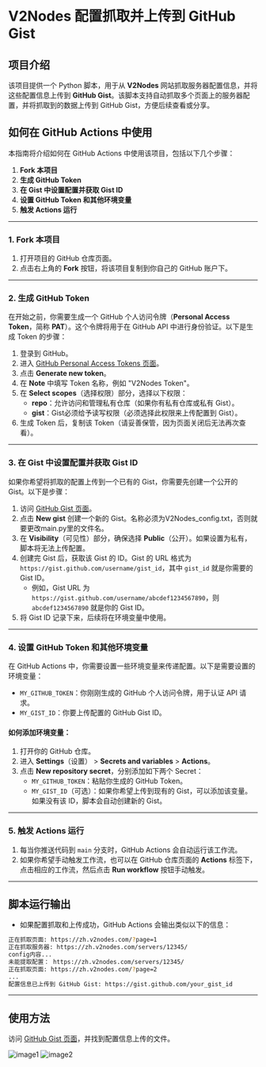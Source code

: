# V2Nodes 配置抓取并上传到 GitHub Gist

## 项目介绍

该项目提供一个 Python 脚本，用于从 **V2Nodes** 网站抓取服务器配置信息，并将这些配置信息上传到 **GitHub Gist**。该脚本支持自动抓取多个页面上的服务器配置，并将抓取到的数据上传到 GitHub Gist，方便后续查看或分享。

## 如何在 GitHub Actions 中使用

本指南将介绍如何在 GitHub Actions 中使用该项目，包括以下几个步骤：

1. **Fork 本项目**
2. **生成 GitHub Token**
3. **在 Gist 中设置配置并获取 Gist ID**
4. **设置 GitHub Token 和其他环境变量**
5. **触发 Actions 运行**

---

### 1. Fork 本项目

1. 打开项目的 GitHub 仓库页面。
2. 点击右上角的 **Fork** 按钮，将该项目复制到你自己的 GitHub 账户下。

---

### 2. 生成 GitHub Token

在开始之前，你需要生成一个 GitHub 个人访问令牌（**Personal Access Token**，简称 **PAT**）。这个令牌将用于在 GitHub API 中进行身份验证。以下是生成 Token 的步骤：

1. 登录到 GitHub。
2. 进入 [GitHub Personal Access Tokens 页面](https://github.com/settings/tokens)。
3. 点击 **Generate new token**。
4. 在 **Note** 中填写 Token 名称，例如 "V2Nodes Token"。
5. 在 **Select scopes**（选择权限）部分，选择以下权限：
   - **repo**：允许访问和管理私有仓库（如果你有私有仓库或私有 Gist）。
   - **gist**：Gist必须给予读写权限（必须选择此权限来上传配置到 Gist）。
6. 生成 Token 后，复制该 Token（请妥善保管，因为页面关闭后无法再次查看）。

---

### 3. 在 Gist 中设置配置并获取 Gist ID

如果你希望将抓取的配置上传到一个已有的 Gist，你需要先创建一个公开的 Gist。以下是步骤：

1. 访问 [GitHub Gist 页面](https://gist.github.com/)。
2. 点击 **New gist** 创建一个新的 Gist。名称必须为V2Nodes_config.txt，否则就要更改main.py里的文件名。
3. 在 **Visibility**（可见性）部分，确保选择 **Public**（公开）。如果设置为私有，脚本将无法上传配置。
4. 创建完 Gist 后，获取该 Gist 的 ID。Gist 的 URL 格式为 `https://gist.github.com/username/gist_id`，其中 `gist_id` 就是你需要的 Gist ID。
   - 例如，Gist URL 为 `https://gist.github.com/username/abcdef1234567890`，则 `abcdef1234567890` 就是你的 Gist ID。
5. 将 Gist ID 记录下来，后续将在环境变量中使用。

---

### 4. 设置 GitHub Token 和其他环境变量

在 GitHub Actions 中，你需要设置一些环境变量来传递配置。以下是需要设置的环境变量：

- `MY_GITHUB_TOKEN`：你刚刚生成的 GitHub 个人访问令牌，用于认证 API 请求。
- `MY_GIST_ID`：你要上传配置的 GitHub Gist ID。

#### 如何添加环境变量：

1. 打开你的 GitHub 仓库。
2. 进入 **Settings**（设置） > **Secrets and variables** > **Actions**。
3. 点击 **New repository secret**，分别添加如下两个 Secret：
   - `MY_GITHUB_TOKEN`：粘贴你生成的 GitHub Token。
   - `MY_GIST_ID`（可选）：如果你希望上传到现有的 Gist，可以添加该变量。如果没有该 ID，脚本会自动创建新的 Gist。

---

### 5. 触发 Actions 运行

1. 每当你推送代码到 `main` 分支时，GitHub Actions 会自动运行该工作流。
2. 如果你希望手动触发工作流，也可以在 GitHub 仓库页面的 **Actions** 标签下，点击相应的工作流，然后点击 **Run workflow** 按钮手动触发。

---
## 脚本运行输出

- 如果配置抓取和上传成功，GitHub Actions 会输出类似以下的信息：

```bash
正在抓取页面: https://zh.v2nodes.com/?page=1
正在抓取服务器: https://zh.v2nodes.com/servers/12345/
config内容...
未能提取配置： https://zh.v2nodes.com/servers/12345/
正在抓取页面: https://zh.v2nodes.com/?page=2
...
配置信息已上传到 GitHub Gist: https://gist.github.com/your_gist_id
```

---

## 使用方法

访问 [GitHub Gist 页面](https://gist.github.com/)，并找到配置信息上传的文件。

![image1](https://github.com/user-attachments/assets/bd375e76-b1d9-4963-87a1-c622a8d37f28)
![image2](https://github.com/user-attachments/assets/9e927fd0-0e12-4358-a837-6598b424830e)
